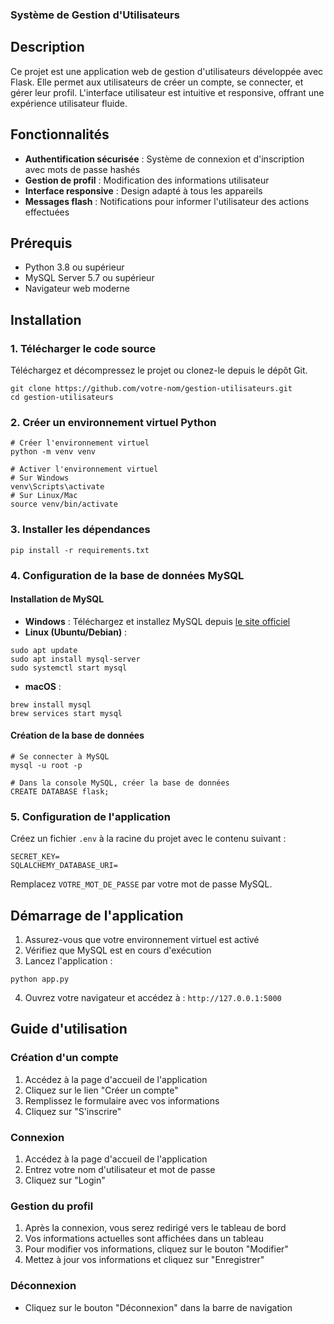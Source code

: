 ### Système de Gestion d'Utilisateurs

## Description

Ce projet est une application web de gestion d'utilisateurs développée avec Flask. Elle permet aux utilisateurs de créer un compte, se connecter, et gérer leur profil. L'interface utilisateur est intuitive et responsive, offrant une expérience utilisateur fluide.





## Fonctionnalités

- **Authentification sécurisée** : Système de connexion et d'inscription avec mots de passe hashés
- **Gestion de profil** : Modification des informations utilisateur
- **Interface responsive** : Design adapté à tous les appareils
- **Messages flash** : Notifications pour informer l'utilisateur des actions effectuées


## Prérequis

- Python 3.8 ou supérieur
- MySQL Server 5.7 ou supérieur
- Navigateur web moderne


## Installation

### 1. Télécharger le code source

Téléchargez et décompressez le projet ou clonez-le depuis le dépôt Git.

```shellscript
git clone https://github.com/votre-nom/gestion-utilisateurs.git
cd gestion-utilisateurs
```

### 2. Créer un environnement virtuel Python

```shellscript
# Créer l'environnement virtuel
python -m venv venv

# Activer l'environnement virtuel
# Sur Windows
venv\Scripts\activate
# Sur Linux/Mac
source venv/bin/activate
```

### 3. Installer les dépendances

```shellscript
pip install -r requirements.txt
```

### 4. Configuration de la base de données MySQL

#### Installation de MySQL

- **Windows** : Téléchargez et installez MySQL depuis [le site officiel](https://dev.mysql.com/downloads/installer/)
- **Linux (Ubuntu/Debian)** :

```shellscript
sudo apt update
sudo apt install mysql-server
sudo systemctl start mysql
```


- **macOS** :

```shellscript
brew install mysql
brew services start mysql
```




#### Création de la base de données

```shellscript
# Se connecter à MySQL
mysql -u root -p

# Dans la console MySQL, créer la base de données
CREATE DATABASE flask;
```

### 5. Configuration de l'application

Créez un fichier `.env` à la racine du projet avec le contenu suivant :

```plaintext
SECRET_KEY=
SQLALCHEMY_DATABASE_URI=
```

Remplacez `VOTRE_MOT_DE_PASSE` par votre mot de passe MySQL.

## Démarrage de l'application

1. Assurez-vous que votre environnement virtuel est activé
2. Vérifiez que MySQL est en cours d'exécution
3. Lancez l'application :


```shellscript
python app.py
```

4. Ouvrez votre navigateur et accédez à : `http://127.0.0.1:5000`


## Guide d'utilisation

### Création d'un compte

1. Accédez à la page d'accueil de l'application
2. Cliquez sur le lien "Créer un compte"
3. Remplissez le formulaire avec vos informations
4. Cliquez sur "S'inscrire"


### Connexion

1. Accédez à la page d'accueil de l'application
2. Entrez votre nom d'utilisateur et mot de passe
3. Cliquez sur "Login"


### Gestion du profil

1. Après la connexion, vous serez redirigé vers le tableau de bord
2. Vos informations actuelles sont affichées dans un tableau
3. Pour modifier vos informations, cliquez sur le bouton "Modifier"
4. Mettez à jour vos informations et cliquez sur "Enregistrer"


### Déconnexion

- Cliquez sur le bouton "Déconnexion" dans la barre de navigation
